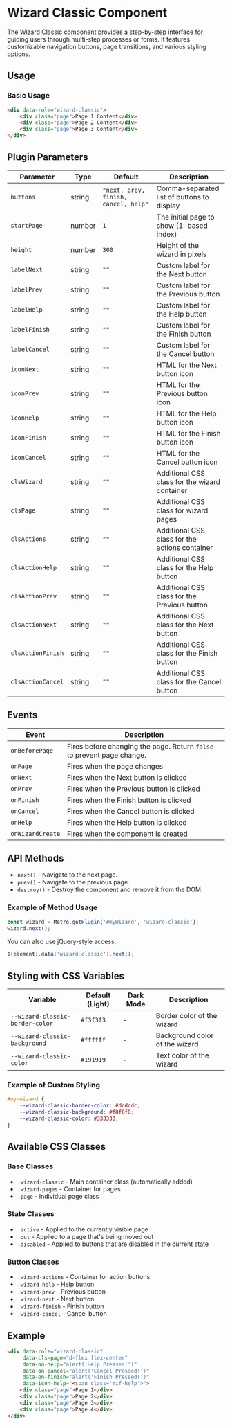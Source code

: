 # Wizard Classic Component

The Wizard Classic component provides a step-by-step interface for guiding users through multi-step processes or forms. It features customizable navigation buttons, page transitions, and various styling options.

## Usage

### Basic Usage

```html
<div data-role="wizard-classic">
    <div class="page">Page 1 Content</div>
    <div class="page">Page 2 Content</div>
    <div class="page">Page 3 Content</div>
</div>
```

## Plugin Parameters

| Parameter | Type | Default | Description |
| --------- | ---- | ------- | ----------- |
| `buttons` | string | `"next, prev, finish, cancel, help"` | Comma-separated list of buttons to display |
| `startPage` | number | `1` | The initial page to show (1-based index) |
| `height` | number | `300` | Height of the wizard in pixels |
| `labelNext` | string | `""` | Custom label for the Next button |
| `labelPrev` | string | `""` | Custom label for the Previous button |
| `labelHelp` | string | `""` | Custom label for the Help button |
| `labelFinish` | string | `""` | Custom label for the Finish button |
| `labelCancel` | string | `""` | Custom label for the Cancel button |
| `iconNext` | string | `""` | HTML for the Next button icon |
| `iconPrev` | string | `""` | HTML for the Previous button icon |
| `iconHelp` | string | `""` | HTML for the Help button icon |
| `iconFinish` | string | `""` | HTML for the Finish button icon |
| `iconCancel` | string | `""` | HTML for the Cancel button icon |
| `clsWizard` | string | `""` | Additional CSS class for the wizard container |
| `clsPage` | string | `""` | Additional CSS class for wizard pages |
| `clsActions` | string | `""` | Additional CSS class for the actions container |
| `clsActionHelp` | string | `""` | Additional CSS class for the Help button |
| `clsActionPrev` | string | `""` | Additional CSS class for the Previous button |
| `clsActionNext` | string | `""` | Additional CSS class for the Next button |
| `clsActionFinish` | string | `""` | Additional CSS class for the Finish button |
| `clsActionCancel` | string | `""` | Additional CSS class for the Cancel button |

## Events

| Event | Description |
| ----- | ----------- |
| `onBeforePage` | Fires before changing the page. Return `false` to prevent page change. |
| `onPage` | Fires when the page changes |
| `onNext` | Fires when the Next button is clicked |
| `onPrev` | Fires when the Previous button is clicked |
| `onFinish` | Fires when the Finish button is clicked |
| `onCancel` | Fires when the Cancel button is clicked |
| `onHelp` | Fires when the Help button is clicked |
| `onWizardCreate` | Fires when the component is created |

## API Methods

+ `next()` - Navigate to the next page.
+ `prev()` - Navigate to the previous page.
+ `destroy()` - Destroy the component and remove it from the DOM.

### Example of Method Usage

```javascript
const wizard = Metro.getPlugin('#myWizard', 'wizard-classic');
wizard.next();
```

You can also use jQuery-style access:

```javascript
$(element).data('wizard-classic').next();
```

## Styling with CSS Variables

| Variable | Default (Light) | Dark Mode | Description |
| -------- | --------------- | --------- | ----------- |
| `--wizard-classic-border-color` | `#f3f3f3` | - | Border color of the wizard |
| `--wizard-classic-background` | `#ffffff` | - | Background color of the wizard |
| `--wizard-classic-color` | `#191919` | - | Text color of the wizard |

### Example of Custom Styling

```css
#my-wizard {
    --wizard-classic-border-color: #dcdcdc;
    --wizard-classic-background: #f8f8f8;
    --wizard-classic-color: #333333;
}
```

## Available CSS Classes

### Base Classes
- `.wizard-classic` - Main container class (automatically added)
- `.wizard-pages` - Container for pages
- `.page` - Individual page class

### State Classes
- `.active` - Applied to the currently visible page
- `.out` - Applied to a page that's being moved out
- `.disabled` - Applied to buttons that are disabled in the current state

### Button Classes
- `.wizard-actions` - Container for action buttons
- `.wizard-help` - Help button
- `.wizard-prev` - Previous button
- `.wizard-next` - Next button
- `.wizard-finish` - Finish button
- `.wizard-cancel` - Cancel button

## Example

```html
<div data-role="wizard-classic"
     data-cls-page="d-flex flex-center"
     data-on-help="alert('Help Pressed!')"
     data-on-cancel="alert('Cancel Pressed!')"
     data-on-finish="alert('Finish Pressed!')"
     data-icon-help="<span class='mif-help'>">
    <div class="page">Page 1</div>
    <div class="page">Page 2</div>
    <div class="page">Page 3</div>
    <div class="page">Page 4</div>
</div>
```

